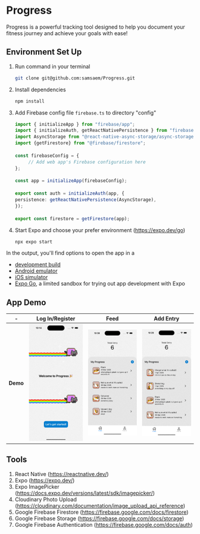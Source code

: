 # Progress

Progress is a powerful tracking tool designed to help you document your fitness journey and achieve your goals with ease!

## Environment Set Up

1. Run command in your terminal
   
   ```bash
   git clone git@github.com:samsaem/Progress.git
   ```
   
2. Install dependencies

   ```bash
   npm install
   ```

3. Add Firebase config file `firebase.ts` to directory "config"

   ```ts
   import { initializeApp } from "firebase/app";
   import { initializeAuth, getReactNativePersistence } from "firebase/auth";
   import AsyncStorage from "@react-native-async-storage/async-storage";
   import {getFirestore} from "@firebase/firestore";
   
   const firebaseConfig = {
        // Add web app's Firebase configuration here
   };
   
   const app = initializeApp(firebaseConfig);
   
   export const auth = initializeAuth(app, {
   persistence: getReactNativePersistence(AsyncStorage),
   });
   
   export const firestore = getFirestore(app);
   ```

4. Start Expo and choose your prefer environment (https://expo.dev/go) 

   ```bash
   npx expo start
   ```

In the output, you'll find options to open the app in a

- [development build](https://docs.expo.dev/develop/development-builds/introduction/)
- [Android emulator](https://docs.expo.dev/workflow/android-studio-emulator/)
- [iOS simulator](https://docs.expo.dev/workflow/ios-simulator/)
- [Expo Go](https://expo.dev/go), a limited sandbox for trying out app development with Expo

## App Demo

\-|                Log In/Register                |                     Feed                      | Add Entry
:-------------------------:|:---------------------------------------------:|:---------------------------------------------:|:-------------------------:
**Demo** | <img src="assets/demo/auth.gif" width="180"/> | <img src="assets/demo/feed.gif" width="180"/> | <img src="assets/demo/features.gif" width="180" width="180"/>


## Tools

1. React Native (https://reactnative.dev/)
2. Expo (https://expo.dev/)
3. Expo ImagePicker (https://docs.expo.dev/versions/latest/sdk/imagepicker/)
4. Cloudinary Photo Upload (https://cloudinary.com/documentation/image_upload_api_reference)
5. Google Firebase Firestore (https://firebase.google.com/docs/firestore)
6. Google Firebase Storage (https://firebase.google.com/docs/storage)
7. Google Firebase Authentication (https://firebase.google.com/docs/auth)
